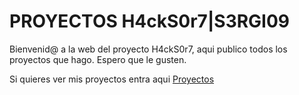 # PROYECTOS H4ckS0r7|S3RGI09
Bienvenid@ a la web del proyecto H4ckS0r7, aqui publico todos los proyectos que hago. Espero que le gusten.

Si quieres ver mis proyectos entra aqui [Proyectos](Proyectos)
